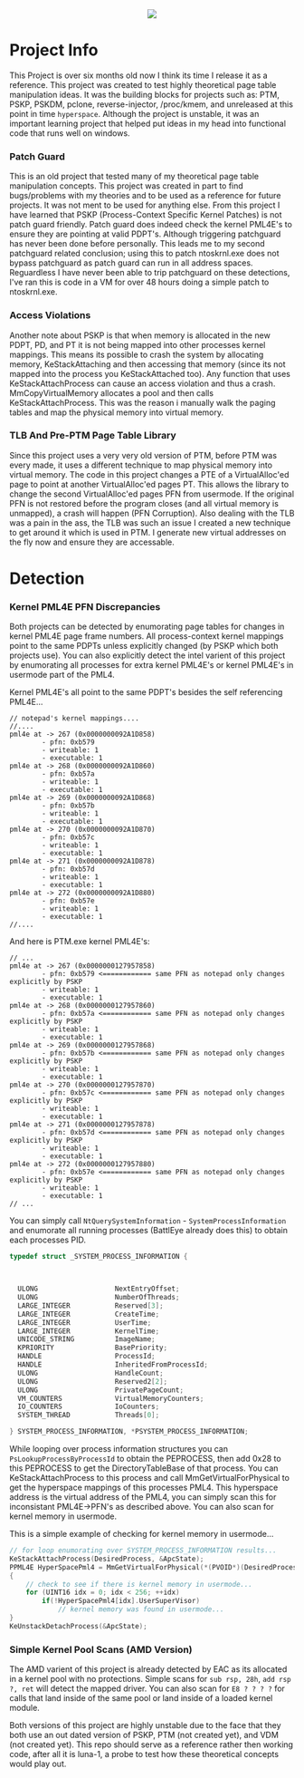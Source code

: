 <div align="center">
    <img src="https://imgur.com/KWW5wuV.png"/>
</div>

# Project Info

This Project is over six months old now I think its time I release it as a reference. This project was created to test highly theoretical page table manipulation
ideas. It was the building blocks for projects such as: PTM, PSKP, PSKDM, pclone, reverse-injector, /proc/kmem, and unreleased at this point in time `hyperspace`. 
Although the project is unstable, it was an important learning project that helped put ideas in my head into functional code that runs well on windows.

### Patch Guard
This is an old project that tested many of my theoretical page table manipulation concepts. This project was created in part to find bugs/problems with my theories
and to be used as a reference for future projects. It was not ment to be used for anything else. From this project I have learned that PSKP (Process-Context Specific Kernel Patches) 
is not patch guard friendly. Patch guard does indeed check the kernel PML4E's to ensure they are pointing at valid PDPT's. Although triggering patchguard has never been
done before personally. This leads me to my second patchguard related conclusion; using this to patch ntoskrnl.exe does not bypass patchguard as patch guard can run in
all address spaces. Reguardless I have never been able to trip patchguard on these detections, I've ran this is code in a VM for over 48 hours doing a simple patch to
ntoskrnl.exe.

### Access Violations
Another note about PSKP is that when memory is allocated in the new PDPT, PD, and PT it is not being mapped into other processes kernel mappings. This means its possible
to crash the system by allocating memory, KeStackAttaching and then accessing that memory (since its not mapped into the process you KeStackAttached too). Any function
that uses KeStackAttachProcess can cause an access violation and thus a crash. MmCopyVirtualMemory allocates a pool and then calls KeStackAttachProcess. This was the 
reason i manually walk the paging tables and map the physical memory into virtual memory.

### TLB And Pre-PTM Page Table Library
Since this project uses a very very old version of PTM, before PTM was every made, it uses a different technique to map physical memory into virtual memory. 
The code in this project changes a PTE of a VirtualAlloc'ed page to point at another VirtualAlloc'ed pages PT. This allows the library to change the second
VirtualAlloc'ed pages PFN from usermode. If the original PFN is not restored before the program closes (and all virtual memory is unmapped), a crash will happen (PFN Corruption).
Also dealing with the TLB was a pain in the ass, the TLB was such an issue I created a new technique to get around it which is used in PTM. I generate new
virtual addresses on the fly now and ensure they are accessable.

# Detection

### Kernel PML4E PFN Discrepancies
Both projects can be detected by enumorating page tables for changes in kernel PML4E page frame numbers. All process-context kernel mappings point to the same PDPTs unless
explicitly changed (by PSKP which both projects use). You can also explicitly detect the intel varient of this project by enumorating all processes for extra kernel PML4E's
or kernel PML4E's in usermode part of the PML4. 

Kernel PML4E's all point to the same PDPT's besides the self referencing PML4E...
```
// notepad's kernel mappings....
//....
pml4e at -> 267 (0x0000000092A1D858)
        - pfn: 0xb579
        - writeable: 1
        - executable: 1
pml4e at -> 268 (0x0000000092A1D860)
        - pfn: 0xb57a
        - writeable: 1
        - executable: 1
pml4e at -> 269 (0x0000000092A1D868)
        - pfn: 0xb57b
        - writeable: 1
        - executable: 1
pml4e at -> 270 (0x0000000092A1D870)
        - pfn: 0xb57c
        - writeable: 1
        - executable: 1
pml4e at -> 271 (0x0000000092A1D878)
        - pfn: 0xb57d
        - writeable: 1
        - executable: 1
pml4e at -> 272 (0x0000000092A1D880)
        - pfn: 0xb57e
        - writeable: 1
        - executable: 1
//....
```

And here is PTM.exe kernel PML4E's:

```
// ...
pml4e at -> 267 (0x0000000127957858)
        - pfn: 0xb579 <============ same PFN as notepad only changes explicitly by PSKP
        - writeable: 1
        - executable: 1
pml4e at -> 268 (0x0000000127957860)
        - pfn: 0xb57a <============ same PFN as notepad only changes explicitly by PSKP
        - writeable: 1
        - executable: 1
pml4e at -> 269 (0x0000000127957868)
        - pfn: 0xb57b <============ same PFN as notepad only changes explicitly by PSKP
        - writeable: 1
        - executable: 1
pml4e at -> 270 (0x0000000127957870)
        - pfn: 0xb57c <============ same PFN as notepad only changes explicitly by PSKP
        - writeable: 1
        - executable: 1
pml4e at -> 271 (0x0000000127957878)
        - pfn: 0xb57d <============ same PFN as notepad only changes explicitly by PSKP
        - writeable: 1
        - executable: 1
pml4e at -> 272 (0x0000000127957880)
        - pfn: 0xb57e <============ same PFN as notepad only changes explicitly by PSKP
        - writeable: 1
        - executable: 1
// ...
```

You can simply call `NtQuerySystemInformation` - `SystemProcessInformation` and enumorate all running processes (BattlEye already does this) to obtain each processes PID.

```cpp
typedef struct _SYSTEM_PROCESS_INFORMATION {



  ULONG                   NextEntryOffset;
  ULONG                   NumberOfThreads;
  LARGE_INTEGER           Reserved[3];
  LARGE_INTEGER           CreateTime;
  LARGE_INTEGER           UserTime;
  LARGE_INTEGER           KernelTime;
  UNICODE_STRING          ImageName;
  KPRIORITY               BasePriority;
  HANDLE                  ProcessId;
  HANDLE                  InheritedFromProcessId;
  ULONG                   HandleCount;
  ULONG                   Reserved2[2];
  ULONG                   PrivatePageCount;
  VM_COUNTERS             VirtualMemoryCounters;
  IO_COUNTERS             IoCounters;
  SYSTEM_THREAD           Threads[0];

} SYSTEM_PROCESS_INFORMATION, *PSYSTEM_PROCESS_INFORMATION;
```

While looping over process information structures you can `PsLookupProcessByProcessId` to obtain the PEPROCESS, then add 0x28 to this PEPROCESS to get the DirectoryTableBase of
that process. You can KeStackAttachProcess to this process and call MmGetVirtualForPhysical to get the hyperspace mappings of this processes PML4. This hyperspace address
is the virtual address of the PML4, you can simply scan this for inconsistant PML4E->PFN's as described above. You can also scan for kernel memory in usermode.

This is a simple example of checking for kernel memory in usermode...
```cpp
// for loop enumorating over SYSTEM_PROCESS_INFORMATION results...
KeStackAttachProcess(DesiredProcess, &ApcState);
PPML4E HyperSpacePml4 = MmGetVirtualForPhysical(*(PVOID*)(DesiredProcess + 0x28));
{
    // check to see if there is kernel memory in usermode...
    for (UINT16 idx = 0; idx < 256; ++idx)
        if(!HyperSpacePml4[idx].UserSuperVisor)
            // kernel memory was found in usermode...
}
KeUnstackDetachProcess(&ApcState);
```

### Simple Kernel Pool Scans (AMD Version)

The AMD varient of this project is already detected by EAC as its allocated in a kernel pool with no protections. Simple scans for `sub rsp, 28h`, `add rsp ?, ret` will
detect the mapped driver. You can also scan for `E8 ? ? ? ?` for calls that land inside of the same pool or land inside of a loaded kernel module. 

Both versions of this project are highly unstable due to the face that they both use an out dated version of PSKP, PTM (not created yet), and VDM (not created yet). 
This repo should serve as a reference rather then working code, after all it is luna-1, a probe to test how these theoretical concepts would play out.
